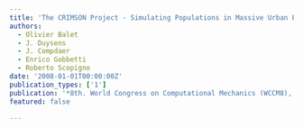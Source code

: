 ```yaml
---
title: 'The CRIMSON Project - Simulating Populations in Massive Urban Environments'
authors:
  - Olivier Balet
  - J. Duysens
  - J. Compdaer
  - Enrico Gobbetti
  - Roberto Scopigno
date: '2008-01-01T00:00:00Z'
publication_types: ['1']
publication: '*8th. World Congress on Computational Mechanics (WCCM8), June 30 – July 5, 2008, Venice, Italy*'
featured: false

---
```

